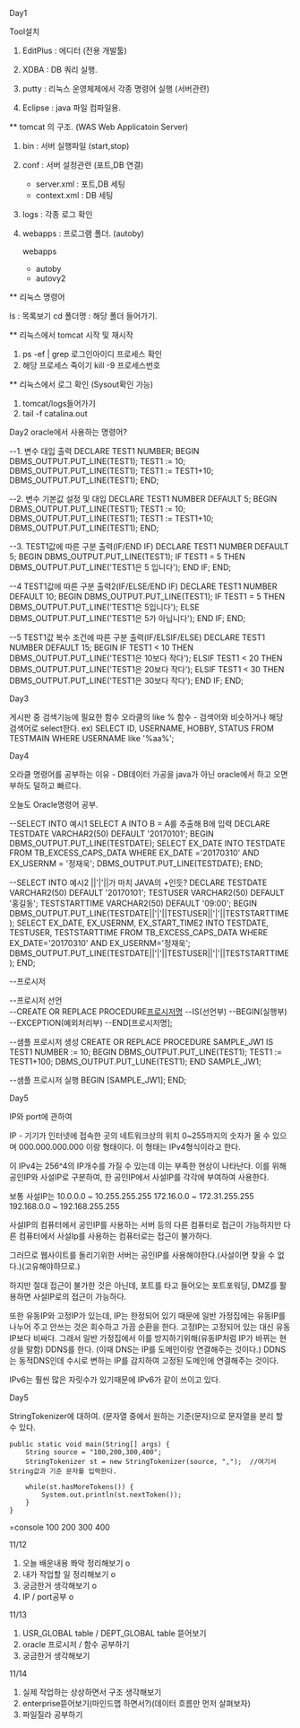 Day1

Tool설치

1. EditPlus : 에디터 (전용 개발툴)

2. XDBA : DB 쿼리 실행.

3. putty : 리눅스 운영체제에서 각종 명령어 실행 (서버관련)

4. Eclipse : java 파일 컴파일용.


** tomcat 의 구조. (WAS Web Applicatoin Server) 

1. bin : 서버 실행파일 (start,stop)
2. conf : 서버 설정관련 (포트,DB 연결)
    - server.xml : 포트,DB 세팅
    - context.xml : DB 세팅
3. logs : 각종 로그 확인 
4. webapps : 프로그램 폴더. (autoby)

    webapps
     - autoby
     - autovy2


**  리눅스 명령어

ls : 목록보기
cd 폴더명 : 해당 폴더 들어가기.

** 리눅스에서 tomcat 시작 및 재시작
1. ps -ef | grep 로그인아이디 프로세스 확인
2. 해당 프로세스 죽이기 kill -9 프로세스번호

** 리눅스에서 로그 확인  (Sysout확인 가능)
1. tomcat/logs들어가기
2. tail -f catalina.out



Day2
oracle에서 사용하는 명령어?

 --1. 변수 대입 출력
 DECLARE
        TEST1 NUMBER;
 BEGIN
        DBMS_OUTPUT.PUT_LINE(TEST1);
        TEST1 := 10;
        DBMS_OUTPUT.PUT_LINE(TEST1);
        TEST1 := TEST1+10;
        DBMS_OUTPUT.PUT_LINE(TEST1);
 END;


 --2. 변수 기본값 설정 및 대입
 DECLARE
        TEST1 NUMBER DEFAULT 5;
 BEGIN
      DBMS_OUTPUT.PUT_LINE(TEST1);
      TEST1 := 10;
      DBMS_OUTPUT.PUT_LINE(TEST1);
      TEST1 := TEST1+10;
      DBMS_OUTPUT.PUT_LINE(TEST1);
 END;


 --3. TEST1값에 따른 구분 출력(IF/END IF)
 DECLARE
        TEST1 NUMBER DEFAULT 5;
 BEGIN
      DBMS_OUTPUT.PUT_LINE(TEST1);
      IF TEST1 = 5 THEN
         DBMS_OUTPUT.PUT_LINE('TEST1은 5 입니다');
      END IF;
 END;
 
 
 --4 TEST1값에 따른 구분 출력2(IF/ELSE/END IF)
 DECLARE
        TEST1 NUMBER DEFAULT 10;
 BEGIN
      DBMS_OUTPUT.PUT_LINE(TEST1);
      IF TEST1 = 5 THEN
         DBMS_OUTPUT.PUT_LINE('TEST1은 5입니다');
      ELSE
          DBMS_OUTPUT.PUT_LINE('TEST1은 5가 아닙니다');
      END IF;
 END;
 
 
 --5 TEST1값 복수 조건에 따른 구분 출력(IF/ELSIF/ELSE)
DECLARE
       TEST1 NUMBER DEFAULT 15;
BEGIN
     IF TEST1 < 10 THEN
        DBMS_OUTPUT.PUT_LINE('TEST1은 10보다 작다');
     ELSIF TEST1 < 20 THEN
        DBMS_OUTPUT.PUT_LINE('TEST1은 20보다 작다');
     ELSIF TEST1 < 30 THEN
        DBMS_OUTPUT.PUT_LINE('TEST1은 30보다 작다');
     END IF;
END;


Day3

게시판 중 검색기능에 필요한 함수
오라클의 like % 함수 - 검색어와 비슷하거나 해당 검색어로 select한다.
ex) SELECT  ID, USERNAME, HOBBY, STATUS FROM  TESTMAIN  WHERE USERNAME like '%aa%';


Day4

오라클 명령어를 공부하는 이유 -  DB데이터 가공을 java가 아닌 oracle에서 하고 오면 부하도 덜하고 빠르다.

오늘도 Oracle명령어 공부.

--SELECT INTO 예시1     SELECT A INTO B = A를 추출해 B에 입력
DECLARE
       TESTDATE VARCHAR2(50) DEFAULT '20170101';
BEGIN
     DBMS_OUTPUT.PUT_LINE(TESTDATE);
     SELECT EX_DATE INTO TESTDATE FROM TB_EXCESS_CAPS_DATA WHERE EX_DATE ='20170310' AND EX_USERNM = '정재욱';
     DBMS_OUTPUT.PUT_LINE(TESTDATE);
END;


--SELECT INTO 예시2                 ||'|'||가 마치 JAVA의 +인듯?
DECLARE
       TESTDATE VARCHAR2(50) DEFAULT '20170101';
       TESTUSER VARCHAR2(50) DEFAULT '홍길동';
       TESTSTARTTIME VARCHAR2(50) DEFAULT '09:00';
BEGIN
     DBMS_OUTPUT.PUT_LINE(TESTDATE||'|'||TESTUSER||'|'||TESTSTARTTIME);
     SELECT EX_DATE, EX_USERNM, EX_START_TIME2 INTO TESTDATE, TESTUSER, TESTSTARTTIME FROM TB_EXCESS_CAPS_DATA
     WHERE EX_DATE='20170310' AND EX_USERNM='정재욱';
     DBMS_OUTPUT.PUT_LINE(TESTDATE||'|'||TESTUSER||'|'||TESTSTARTTIME);
END;



--프로시저

--프로시저 선언  
--CREATE OR REPLACE PROCEDURE[프로시저명](정의부)
--IS(선언부)
--BEGIN(실행부)
--EXCEPTION(예외처리부)
--END[프로시저명];


--샘플 프로시저 생성
CREATE OR REPLACE PROCEDURE SAMPLE_JW1
IS
  TEST1 NUMBER := 10;
BEGIN
     DBMS_OUTPUT.PUT_LINE(TEST1);
     TEST1 := TEST1+100;
     DBMS_OUTPUT.PUT_LUNE(TEST1);
END SAMPLE_JW1;


--샘플 프로시저 실행
BEGIN [SAMPLE_JW1]; END;



Day5

IP와 port에 관하여

IP - 기기가 인터넷에 접속한 곳의 네트워크상의 위치
0~255까지의 숫자가 올 수 있으며 000.000.000.000 이랑 형태이다.
이 형태는 IPv4형식이라고 한다.

이 IPv4는 256^4의 IP개수를 가질 수 있는데 이는 부족한 현상이 나타난다.
이를 위해 공인IP와 사설IP로 구분하여, 한 공인IP에서 사설IP를 각각에 부여하여 사용한다.

보통 사설IP는 	10.0.0.0 ~ 10.255.255.255
		172.16.0.0 ~ 172.31.255.255
		192.168.0.0 ~ 192.168.255.255

사설IP의 컴퓨터에서 공인IP를 사용하는 서버 등의 다른 컴퓨터로 접근이 가능하지만
다른 컴퓨터에서 사설Ip를 사용하는 컴퓨터로는 접근이 불가하다.

그러므로 웹사이트를 돌리기위한 서버는 공인IP를 사용해야한다.(사설이면 찾을 수 없다.)(고유해야하므로.)

하지만 절대 접근이 불가한 것은 아닌데, 포트를 타고 들어오는 포트포워딩, DMZ를 활용하면 사설IP로의 접근이 가능하다.

또한 유동IP와 고정IP가 있는데,
IP는 한정되어 있기 때문에 일반 가정집에는 유동IP를 나누어 주고 안쓰는 것은 회수하고 가끔 순환을 한다.
고정IP는 고정되어 있는 대신 유동IP보다 비싸다.
그래서 일반 가정집에서 이를 방지하기위해(유동IP처럼 IP가 바뀌는 현상을 말함) DDNS를 한다.
(이때 DNS는 IP를 도메인이랑 연결해주는 것이다.)
DDNS는 동적DNS인데 수시로 변하는 IP를 감지하여 고정된 도메인에 연결해주는 것이다.

IPv6는 훨씬 많은 자릿수가 있기때문에 IPv6가 같이 쓰이고 있다.


Day5

StringTokenizer에 대하여.
(문자열 중에서 원하는 기준(문자)으로 문자열을 분리 할 수 있다.

	public static void main(String[] args) {
		String source = "100,200,300,400";
		StringTokenizer st = new StringTokenizer(source, ",");	//여기서 String값과 기준 문자를 입력한다.
		
		while(st.hasMoreTokens()) {
			System.out.println(st.nextToken());
		}
	}
=console
100
200
300
400



11/12
1. 오늘 배운내용 쫘악 정리해보기 o
2. 내가 작업할 일 정리해보기 o 
3. 궁금한거 생각해보기 o 
4. IP / port공부 o


11/13
1. USR_GLOBAL table / DEPT_GLOBAL table 뜯어보기
2. oracle 프로시저 / 함수 공부하기
3. 궁금한거 생각해보기

11/14
1. 실제 작업하는 상상하면서 구조 생각해보기
2. enterprise뜯어보기(마인드맵 하면서?)(데이터 흐름만 먼저 살펴보자)
3. 파일질라 공부하기



